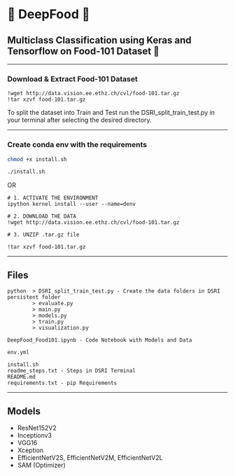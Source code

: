 # 🍕 DeepFood 🍔
## Multiclass Classification using Keras and Tensorflow on Food-101 Dataset 🥐
-----------------------------------------------------------------------------------------
### Download & Extract Food-101 Dataset 
```
!wget http://data.vision.ee.ethz.ch/cvl/food-101.tar.gz
!tar xzvf food-101.tar.gz
```
To split the dataset into Train and Test run the DSRI_split_train_test.py in your terminal after selecting the desired directory.

-----------------------------------------------------------------------------------------
### Create conda env with the requirements
```bash
chmod +x install.sh

./install.sh
```
OR
```
# 1. ACTIVATE THE ENVIRONMENT
ipython kernel install --user --name=denv

# 2. DOWNLOAD THE DATA
!wget http://data.vision.ee.ethz.ch/cvl/food-101.tar.gz

# 3. UNZIP .tar.gz file

!tar xzvf food-101.tar.gz
```

-----------------------------------------------------------------------------------------
## Files
```
python  > DSRI_split_train_test.py - Create the data folders in DSRI persistent folder
        > evaluate.py
        > main.py
        > models.py
        > train.py
        > visualization.py

DeepFood_Food101.ipynb - Code Notebook with Models and Data

env.yml

install.sh
readme_steps.txt - Steps in DSRI Terminal
README.md
requirements.txt - pip Requirements
```

-----------------------------------------------------------------------------------------
## Models
* ResNet152V2
* Inceptionv3
* VGG16
* Xception
* EfficientNetV2S, EfficientNetV2M, EfficientNetV2L
* SAM (Optimizer)